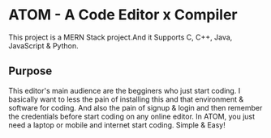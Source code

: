 # ATOM - A Code Editor x Compiler

This project is a MERN Stack project.And it Supports C, C++, Java, JavaScript & Python.

## Purpose

This editor's main audience are the begginers who just start coding. I basically want to less the pain of installing this and that environment & software for coding. And also the pain of signup & login and then remember the credentials before start coding on any online editor. In ATOM, you just need a laptop or mobile and internet start coding. Simple & Easy!
